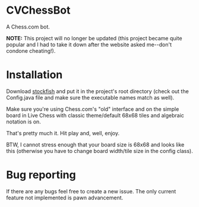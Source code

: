 # CVChessBot
A Chess.com bot.

**NOTE:** This project will no longer be updated (this project became quite popular and I had to take it down after the website asked me--don't condone cheating!).

# Installation

Download [stockfish](https://stockfishchess.org/) and put it in the project's root directory (check out the Config.java file and make sure the executable names match as well).

Make sure you're using Chess.com's "old" interface and on the simple board in Live Chess with classic theme/default 68x68 tiles and algebraic notation is on.

That's pretty much it. Hit play and, well, enjoy.

BTW, I cannot stress enough that your board size is 68x68 and looks like this (otherwise you have to change board width/tile size in the config class).

# Bug reporting

If there are any bugs feel free to create a new issue. The only current feature not implemented is pawn advancement.

